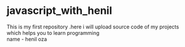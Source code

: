 # javascript_with_henil
This is my first repository .here i will upload source code of my projects which helps you to learn programming
<br>
name - henil oza
